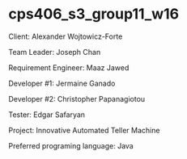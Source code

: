 # cps406_s3_group11_w16

Client: Alexander Wojtowicz-Forte

Team Leader: Joseph Chan

Requirement Engineer: Maaz Jawed

Developer #1: Jermaine Ganado

Developer #2: Christopher Papanagiotou

Tester: Edgar Safaryan

Project: Innovative Automated Teller Machine

Preferred programing language: Java
